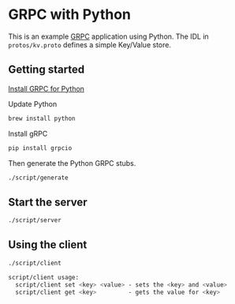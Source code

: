 # GRPC with Python

This is an example [GRPC](http://grpc.io) application using Python. The IDL in `protos/kv.proto` defines a simple Key/Value store.

## Getting started

[Install GRPC for Python](https://github.com/grpc/grpc/tree/master/src/python/grpcio)

Update Python

```bash
brew install python
```

Install gRPC

```bash
pip install grpcio
```

Then generate the Python GRPC stubs.

```bash
./script/generate
```

## Start the server

```bash
./script/server
```

## Using the client
```bash
./script/client

script/client usage:
  script/client set <key> <value> - sets the <key> and <value>
  script/client get <key>         - gets the value for <key>
```


